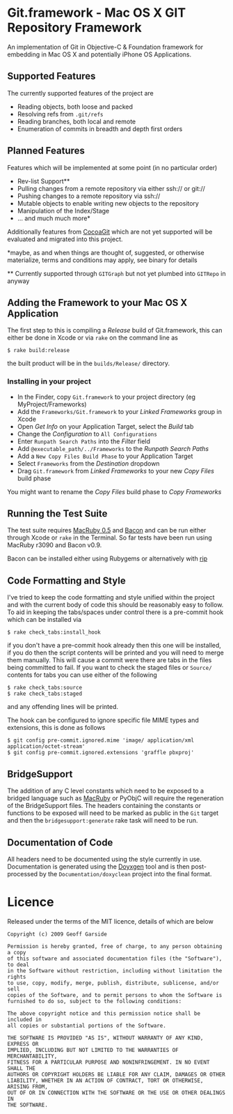 Git.framework - Mac OS X GIT Repository Framework
===================================================
An implementation of Git in Objective-C & Foundation framework for embedding in Mac OS X and potentially iPhone OS Applications.

Supported Features
-------------------
The currently supported features of the project are

  * Reading objects, both loose and packed
  * Resolving refs from `.git/refs`
  * Reading branches, both local and remote
  * Enumeration of commits in breadth and depth first orders

Planned Features
-----------------
Features which will be implemented at some point (in no particular order)

  * Rev-list Support\*\*
  * Pulling changes from a remote repository via either ssh:// or git://
  * Pushing changes to a remote repository via ssh://
  * Mutable objects to enable writing new objects to the repository
  * Manipulation of the Index/Stage
  * ... and much much more\*

Additionally features from [CocoaGit][cocoagit] which are not yet supported will be evaluated and migrated into this project.

\*maybe, as and when things are thought of, suggested, or otherwise materialize, terms and conditions may apply, see binary for details

\*\* Currently supported through `GITGraph` but not yet plumbed into `GITRepo` in anyway

Adding the Framework to your Mac OS X Application
--------------------------------------------------
The first step to this is compiling a *Release* build of Git.framework, this can either be done in Xcode or via `rake` on the command line as

    $ rake build:release

the built product will be in the `builds/Release/` directory.

### Installing in your project
  * In the Finder, copy `Git.framework` to your project directory (eg MyProject/Frameworks)
  * Add the `Frameworks/Git.framework` to your *Linked Frameworks* group in Xcode
  * Open *Get Info* on your Application Target, select the *Build* tab
  * Change the *Configuration* to `All Configurations`
  * Enter `Runpath Search Paths` into the *Filter* field
  * Add `@executable_path/../Frameworks` to the *Runpath Search Paths*
  * Add a `New Copy Files Build Phase` to your Application Target
  * Select `Frameworks` from the *Destination* dropdown
  * Drag `Git.framework` from *Linked Frameworks* to your new *Copy Files* build phase

You might want to rename the *Copy Files* build phase to *Copy Frameworks*

Running the Test Suite
-----------------------
The test suite requires [MacRuby 0.5][macruby] and [Bacon][bacon] and can be run either through Xcode or `rake` in the Terminal. So far tests have been run using MacRuby r3090 and Bacon v0.9.

Bacon can be installed either using Rubygems or alternatively with [rip][rip]

Code Formatting and Style
--------------------------
I've tried to keep the code formatting and style unified within the project and with the current body of code this should be reasonably easy to follow. To aid in keeping the tabs/spaces under control there is a pre-commit hook which can be installed via

    $ rake check_tabs:install_hook

if you don't have a pre-commit hook already then this one will be installed, if you do then the script contents will be printed and you will need to merge them manually. This will cause a commit were there are tabs in the files being committed to fail. If you want to check the staged files or `Source/` contents for tabs you can use either of the following

    $ rake check_tabs:source
    $ rake check_tabs:staged

and any offending lines will be printed.

The hook can be configured to ignore specific file MIME types and extensions, this is done as follows

    $ git config pre-commit.ignored.mime 'image/ application/xml application/octet-stream'
    $ git config pre-commit.ignored.extensions 'graffle pbxproj'

BridgeSupport
--------------
The addition of any C level constants which need to be exposed to a bridged language such as [MacRuby][macruby] or PyObjC will require the regeneration of the BridgeSupport files. The headers containing the constants or functions to be exposed will need to be marked as public in the `Git` target and then the `bridgesupport:generate` rake task will need to be run.

Documentation of Code
----------------------
All headers need to be documented using the style currently in use. Documentation is generated using the [Doyxgen][doxygen] tool and is then post-processed by the `Documentation/doxyclean` project into the final format.

Licence
========
Released under the terms of the MIT licence, details of which are below

    Copyright (c) 2009 Geoff Garside

    Permission is hereby granted, free of charge, to any person obtaining a copy
    of this software and associated documentation files (the "Software"), to deal
    in the Software without restriction, including without limitation the rights
    to use, copy, modify, merge, publish, distribute, sublicense, and/or sell
    copies of the Software, and to permit persons to whom the Software is
    furnished to do so, subject to the following conditions:

    The above copyright notice and this permission notice shall be included in
    all copies or substantial portions of the Software.

    THE SOFTWARE IS PROVIDED "AS IS", WITHOUT WARRANTY OF ANY KIND, EXPRESS OR
    IMPLIED, INCLUDING BUT NOT LIMITED TO THE WARRANTIES OF MERCHANTABILITY,
    FITNESS FOR A PARTICULAR PURPOSE AND NONINFRINGEMENT. IN NO EVENT SHALL THE
    AUTHORS OR COPYRIGHT HOLDERS BE LIABLE FOR ANY CLAIM, DAMAGES OR OTHER
    LIABILITY, WHETHER IN AN ACTION OF CONTRACT, TORT OR OTHERWISE, ARISING FROM,
    OUT OF OR IN CONNECTION WITH THE SOFTWARE OR THE USE OR OTHER DEALINGS IN
    THE SOFTWARE.


[cocoagit]: http://github.com/geoffgarside/cocoagit
[macruby]: http://macruby.org/
[bacon]: http://rubyforge.org/projects/test-spec
[doxygen]: http://www.stack.nl/~dimitri/doxygen/
[rip]: http://hellorip.com/
